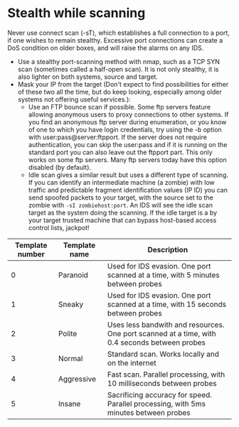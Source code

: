 # Stealth while scanning

Never use connect scan (-sT), which establishes a full connection to a port, if one wishes to remain stealthy. Excessive port connections can create a DoS condition on older boxes, and will raise the alarms on any IDS.

* Use a stealthy port-scanning method with nmap, such as a TCP SYN scan (sometimes called a half-open scan). It is not only stealthy, it is also lighter on both systems, source and target. 
* Mask your IP from the target (Don't expect to find possibilities for either of these two all the time, but do keep looking, especially among older systems not offering useful services.):
    * Use an FTP bounce scan if possible. Some ftp servers feature allowing anonymous users to proxy connections to other systems. If you find an anonymous ftp server during enumeration, or you know of one to which you have login credentials, try using the -b option with user:pass@server:ftpport. If the server does not require authentication, you can skip the user:pass and if it is running on the standard port you can also leave out the ftpport part. This only works on some ftp servers. Many ftp servers today have this option disabled (by default). 
    * Idle scan gives a similar result but uses a different type of scanning. If you can identify an intermediate machine (a zombie) with low traffic and predictable fragment identification values (IP ID) you can send spoofed packets to your target, with the source set to the zombie with <code>-sI zombiehost:port</code>. An IDS will see the idle scan target as the system doing the scanning. If the idle target is a by your target trusted machine that can bypass host-based access control lists, jackpot!


|Template number 	|Template name 	|Description |
| --- | --- | --- | 
|0 	|Paranoid 	|Used for IDS evasion. One port scanned at a time, with 5 minutes between probes|
|1 	|Sneaky 	|Used for IDS evasion. One port scanned at a time, with 15 seconds between probes|
|2 	|Polite 	|Uses less bandwith and resources. One port scanned at a time, with 0.4 seconds between probes|
|3 	|Normal 	|Standard scan. Works locally and on the internet|
|4 	|Aggressive 	|Fast scan. Parallel processing, with 10 milliseconds between probes|
|5 	|Insane 	|Sacrificing accuracy for speed. Parallel processing, with 5ms minutes between probes|



